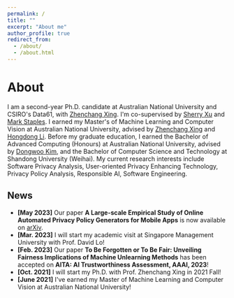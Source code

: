 ```yaml
---
permalink: /
title: ""
excerpt: "About me"
author_profile: true
redirect_from: 
  - /about/
  - /about.html
---
```

# <i class="fa fa-book fa-fw"></i>  About #

I am a second-year Ph.D. candidate at Australian National University and CSIRO's Data61, with [Zhenchang Xing](https://cecc.anu.edu.au/people/zhenchang-xing). I'm co-supervised by [Sherry Xu](https://people.csiro.au/X/S/Xiwei-Xu) and [Mark Staples](https://markstaples.com/). I earned my Master's of Machine Learning and Computer Vision at Australian National University, advised by [Zhenchang Xing](https://cecc.anu.edu.au/people/zhenchang-xing) and [Hongdong Li](https://users.cecs.anu.edu.au/~hongdong/). Before my graduate education, I earned the Bachelor of Advanced Computing (Honours) at Australian National University, advised by [Dongwoo Kim](https://dongwookim-ml.github.io/), and the Bachelor of Computer Science and Technology at Shandong University (Weihai). My current research interests include Software Privacy Analysis, User-oriented Privacy Enhancing Technology, Privacy Policy Analysis, Responsible AI, Software Engineering.

## <i class="fa fa-fw fa-rss "></i> News ##

<ul style="width: auto; height: 300px; overflow: auto">

  <li> <b> [May 2023]</b> Our paper <b>A Large-scale Empirical Study of Online Automated Privacy Policy Generators for Mobile Apps</b> is now available on <a href="https://arxiv.org/abs/2305.03271"> arXiv</a>.
    
  <li> <b>[Mar. 2023]</b> I will start my academic visit at Singapore Management University with Prof. David Lo!</li>

  <li> <b> [Feb. 2023]</b> Our paper <b>To Be Forgotten or To Be Fair: Unveiling Fairness Implications of Machine Unlearning Methods</b> has been accepted on <b>AITA: AI Trustworthiness Assessment, AAAI, 2023</b>!</li>
  
  <li> <b>[Oct. 2021]</b> I will start my Ph.D. with Prof. Zhenchang Xing in 2021 Fall!</li>

  <li> <b>[June 2021]</b> I've earned my Master of Machine Learning and Computer Vision at Australian National University!</li> 

</ul>

<script type="text/javascript" id="clustrmaps" src="//clustrmaps.com/map_v2.js?d=Ow01XdCgugr-Uj3fr41EfZ2PQbE9AzgMZC4cJxGEQ8g&cl=ffffff&w=a"></script>
